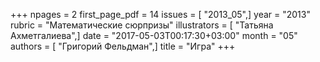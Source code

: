 +++
npages = 2
first_page_pdf = 14
issues = [ "2013_05",]
year = "2013"
rubric = "Математические сюрпризы"
illustrators = [ "Татьяна Ахметгалиева",]
date = "2017-05-03T00:17:30+03:00"
month = "05"
authors = [ "Григорий Фельдман",]
title = "Игра"
+++
